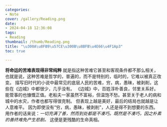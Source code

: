 ```yaml
---
categories:
- Note
cover: /gallery/Reading.png
date:
- 2024-04-18 12:36:08
tags:
- Reading
thumbnail: /thumb/Reading.png
title: "\u300A\u8FB9\u57CE\u300B\u8BFB\u4E66\u4F1Ap3"
toc: true

---
```

**将命运的苦难表现得非常纯粹**
就是指这种苦难它甚至和客观条件都不那么相关，也就是说，这种苦难是哲学的，普遍的，而不是特别的，临时的，它难以被真正改变。
描写旧时代的小说中最常见的底层人民的苦难，穷，病，愚昧，被剥削，这些在《边城》中都很少，几乎没有。
《边城》中，百姓淳朴善良，邻里关系好。能管事的也慷慨正值。老船夫一家虽然不富裕，但温饱不愁。甚至关于老人的病和城中的水灾，作者也都写得很克制。
但表现上越是美好，最后的结局也就越是让人意难平。
因为即使没有“穷，病，愚昧，被剥削”，人还是得不到想要的东西。
用作者的话来说：*一切充满了善，然而到处都是不凑巧。既然是不凑巧，因之朴素的善终难免产生悲剧。*
这便是更残酷的生命真相。